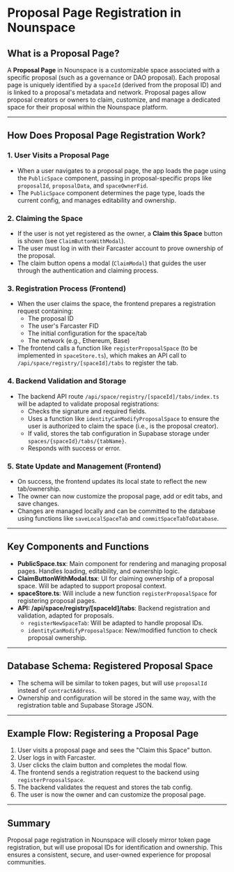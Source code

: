 # Proposal Page Registration in Nounspace

## What is a Proposal Page?

A **Proposal Page** in Nounspace is a customizable space associated with a specific proposal (such as a governance or DAO proposal). Each proposal page is uniquely identified by a `spaceId` (derived from the proposal ID) and is linked to a proposal's metadata and network. Proposal pages allow proposal creators or owners to claim, customize, and manage a dedicated space for their proposal within the Nounspace platform.

---

## How Does Proposal Page Registration Work?

### 1. User Visits a Proposal Page

- When a user navigates to a proposal page, the app loads the page using the `PublicSpace` component, passing in proposal-specific props like `proposalId`, `proposalData`, and `spaceOwnerFid`.
- The `PublicSpace` component determines the page type, loads the current config, and manages editability and ownership.

### 2. Claiming the Space

- If the user is not yet registered as the owner, a **Claim this Space** button is shown (see `ClaimButtonWithModal`).
- The user must log in with their Farcaster account to prove ownership of the proposal.
- The claim button opens a modal (`ClaimModal`) that guides the user through the authentication and claiming process.

### 3. Registration Process (Frontend)

- When the user claims the space, the frontend prepares a registration request containing:
  - The proposal ID
  - The user's Farcaster FID
  - The initial configuration for the space/tab
  - The network (e.g., Ethereum, Base)
- The frontend calls a function like `registerProposalSpace` (to be implemented in `spaceStore.ts`), which makes an API call to `/api/space/registry/[spaceId]/tabs` to register the tab.

### 4. Backend Validation and Storage

- The backend API route `/api/space/registry/[spaceId]/tabs/index.ts` will be adapted to validate proposal registrations:
  - Checks the signature and required fields.
  - Uses a function like `identityCanModifyProposalSpace` to ensure the user is authorized to claim the space (i.e., is the proposal creator).
  - If valid, stores the tab configuration in Supabase storage under `spaces/{spaceId}/tabs/{tabName}`.
  - Responds with success or error.

### 5. State Update and Management (Frontend)

- On success, the frontend updates its local state to reflect the new tab/ownership.
- The owner can now customize the proposal page, add or edit tabs, and save changes.
- Changes are managed locally and can be committed to the database using functions like `saveLocalSpaceTab` and `commitSpaceTabToDatabase`.

---

## Key Components and Functions

- **PublicSpace.tsx**: Main component for rendering and managing proposal pages. Handles loading, editability, and ownership logic.
- **ClaimButtonWithModal.tsx**: UI for claiming ownership of a proposal space. Will be adapted to support proposal context.
- **spaceStore.ts**: Will include a new function `registerProposalSpace` for registering proposal pages.
- **API: /api/space/registry/[spaceId]/tabs**: Backend registration and validation, adapted for proposals.
  - `registerNewSpaceTab`: Will be adapted to handle proposal IDs.
  - `identityCanModifyProposalSpace`: New/modified function to check proposal ownership.

---

## Database Schema: Registered Proposal Space

- The schema will be similar to token pages, but will use `proposalId` instead of `contractAddress`.
- Ownership and configuration will be stored in the same way, with the registration table and Supabase Storage JSON.

---

## Example Flow: Registering a Proposal Page

1. User visits a proposal page and sees the "Claim this Space" button.
2. User logs in with Farcaster.
3. User clicks the claim button and completes the modal flow.
4. The frontend sends a registration request to the backend using `registerProposalSpace`.
5. The backend validates the request and stores the tab config.
6. The user is now the owner and can customize the proposal page.

---

## Summary

Proposal page registration in Nounspace will closely mirror token page registration, but will use proposal IDs for identification and ownership. This ensures a consistent, secure, and user-owned experience for proposal communities.
